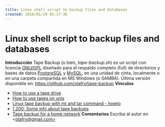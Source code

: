 ```yaml
---
title: Linux shell script to backup files and databases
created: 2010/01/19 05:17:36
---
```


# Linux shell script to backup files and databases

**Introducción** Tape Backup (o bien, _tape-backup.sh_) es un script con licencia [GNU/GPL](https://www.gnu.org/licenses/gpl.txt) diseñado para el respaldo completo (full) de directorios y bases de datos [PostgreSQL](https://www.postgresql.org/) y [MySQL](https://www.mysql.com/), en una unidad de cinta, localmente o en una carpeta compartida en MS Windows (o SAMBA). Última versión disponible en: <https://github.com/olafrv/tape-backup> **Vínculos**

  * [How to use a tape drive](https://nic.phys.ethz.ch/readme/80)
  * [How to use tapes on unix](https://www.mssl.ucl.ac.uk/www_computing/buns/tapes.html)
  * [Linux tape backup with mt and tar command - howto](https://www.cyberciti.biz/faq/linux-tape-backup-with-mt-and-tar-command-howto/)
  * [1.200: Some info about tape backups](https://www.faqs.org/faqs/aix-faq/part2/section-1.html)
  * [Tape backup for a home network](https://baheyeldin.com/linux/using-tape-backup-on-linux-for-a-home-network.html)
**Comentarios** Escriba al autor en <[olafrv@gmail.com>](mailto:olafrv@gmail.com)